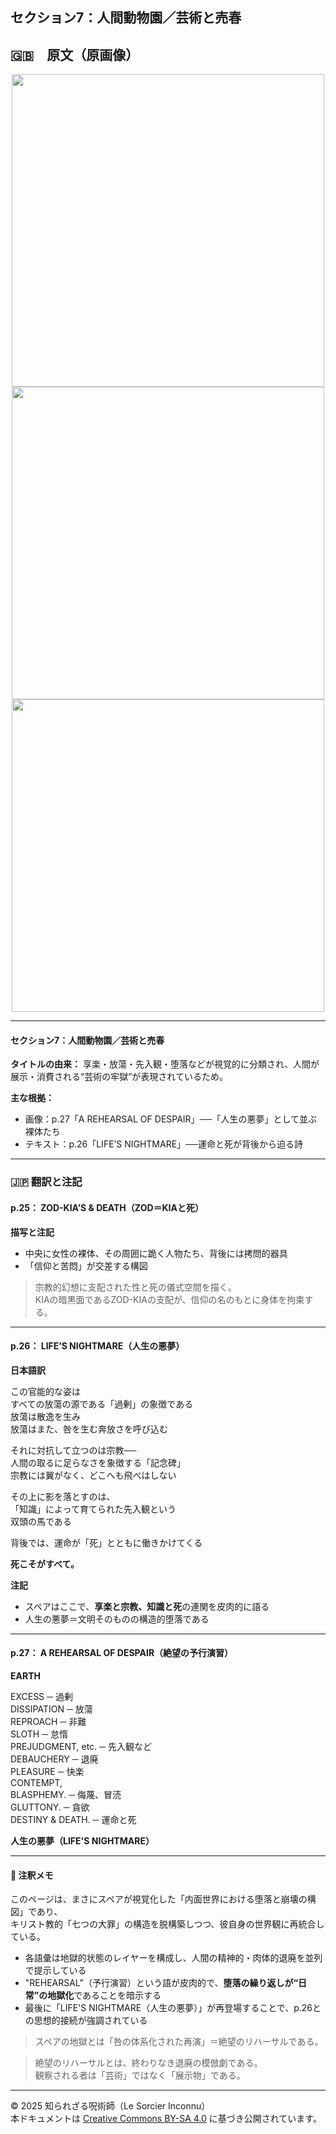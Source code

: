 ## セクション7：人間動物園／芸術と売春

## 🇬🇧　原文（原画像）

<div align="center">
 <img src="if25.png" width="500"><br>
 <img src="if26.png" width="500"><br>
 <img src="if27.png" width="500"><br>
</div>

---

#### セクション7：人間動物園／芸術と売春

**タイトルの由来：** 享楽・放蕩・先入観・堕落などが視覚的に分類され、人間が展示・消費される“芸術の牢獄”が表現されているため。

**主な根拠：**
- 画像：p.27「A REHEARSAL OF DESPAIR」──「人生の悪夢」として並ぶ裸体たち
- テキスト：p.26「LIFE’S NIGHTMARE」──運命と死が背後から迫る詩
  
---

### 🇯🇵 翻訳と注記

#### p.25： ZOD-KIA’S & DEATH（ZOD＝KIAと死）

**描写と注記**
- 中央に女性の裸体、その周囲に跪く人物たち、背後には拷問的器具
- 「信仰と苦悶」が交差する構図

> 宗教的幻想に支配された性と死の儀式空間を描く。  
> KIAの暗黒面であるZOD-KIAの支配が、信仰の名のもとに身体を拘束する。

---

#### p.26： LIFE’S NIGHTMARE（人生の悪夢）

**日本語訳**

この官能的な姿は  
すべての放蕩の源である「過剰」の象徴である  
放蕩は散逸を生み  
放蕩はまた、咎を生む奔放さを呼び込む  

それに対抗して立つのは宗教──  
人間の取るに足らなさを象徴する「記念碑」  
宗教には翼がなく、どこへも飛べはしない  

その上に影を落とすのは、  
「知識」によって育てられた先入観という  
双頭の馬である  

背後では、運命が「死」とともに働きかけてくる  

**死こそがすべて。**

**注記**
- スペアはここで、**享楽と宗教、知識と死**の連関を皮肉的に語る
- 人生の悪夢＝文明そのものの構造的堕落である

---

#### p.27： A REHEARSAL OF DESPAIR（絶望の予行演習）

**EARTH**  

EXCESS ─ 過剰  
DISSIPATION ─ 放蕩  
REPROACH ─ 非難  
SLOTH ─ 怠惰  
PREJUDGMENT, etc. ─ 先入観など  
DEBAUCHERY ─ 退廃  
PLEASURE ─ 快楽  
CONTEMPT,  
BLASPHEMY. ─ 侮蔑、冒涜  
GLUTTONY. ─ 貪欲  
DESTINY & DEATH. ─ 運命と死  

**人生の悪夢（LIFE'S NIGHTMARE）**

---

#### 🧠 注釈メモ

このページは、まさにスペアが視覚化した「内面世界における堕落と崩壊の構図」であり、  
キリスト教的「七つの大罪」の構造を脱構築しつつ、彼自身の世界観に再統合している。

- 各語彙は地獄的状態のレイヤーを構成し、人間の精神的・肉体的退廃を並列で提示している
- "REHEARSAL"（予行演習）という語が皮肉的で、**堕落の繰り返しが“日常”の地獄化**であることを暗示する
- 最後に「LIFE'S NIGHTMARE（人生の悪夢）」が再登場することで、p.26との思想的接続が強調されている

> スペアの地獄とは「咎の体系化された再演」＝絶望のリハーサルである。

> 絶望のリハーサルとは、終わりなき退廃の模倣劇である。  
> 観察される者は「芸術」ではなく「展示物」である。

---

© 2025 知られざる呪術師（Le Sorcier Inconnu）  
本ドキュメントは [Creative Commons BY-SA 4.0](https://creativecommons.org/licenses/by-sa/4.0/deed.ja) に基づき公開されています。
